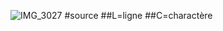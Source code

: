 ![IMG_3027](https://github.com/user-attachments/assets/07812a3e-9f2b-4fd6-a5ab-bce6d79cd0ab)
#source
##L=ligne
##C=charactère
